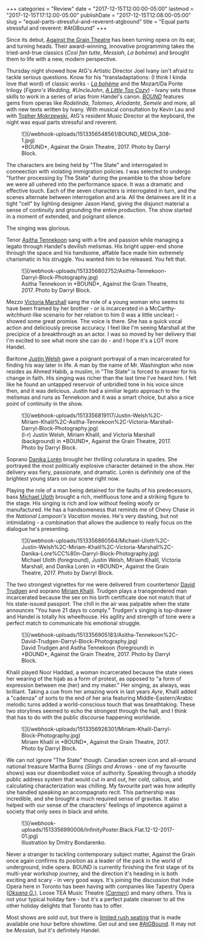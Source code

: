 +++
categories = "Review"
date = "2017-12-15T12:00:00-05:00"
lastmod = "2017-12-15T17:12:00-05:00"
publishDate = "2017-12-15T12:08:00-05:00"
slug = "equal-parts-stressful-and-reverent-atgbound"
title = "Equal parts stressful and reverent: #AtGBound"
+++

Since its debut, [Against the Grain Theatre](/scene/companies-against-the-grain-theatre/) has been turning opera on its ear, and turning heads. Their award-winning, innovative programming takes the tried-and-true classics (*Così fan tutte*, *Messiah*, *La bohème*) and brought them to life with a new, modern perspective. 

Thursday night showed how AtG's Artistic Director Joel Ivany isn't afraid to tackle serious questions. Know for his "transladaptations: (I think I kinda love that word) of classic works - [*La bohème*](/hype-atg-boheme/) and the Mozart/Da Ponte trilogy (*Figaro's Wedding*, *#UncleJohn*, [*A Little Too Cozy*](/in-review-a-little-too-cozy/)) - Ivany sets those skills to work in a series of arias from Handel's canon. [*BOUND*](http://againstthegraintheatre.com/bound/) features gems from operas like *Rodelinda*, *Tolomeo*, *Ariodante*, *Semele* and more, all with new texts written by Ivany. With musical consultation by Kevin Lau and with [Topher Mokrzewski](/scene/people/christopher-mokrzewski/), AtG's resident Music Director at the keyboard, the night was equal parts stressful and reverent. 

<figure data-type="image">
![](/webhook-uploads/1513356548561/BOUND_MEDIA_308-1.jpg)
<figcaption>*BOUND*, Against the Grain Theatre, 2017. Photo by Darryl Block.</figcaption>
</figure>

The characters are being held by "The State" and interrogated in conneection with violating immigration policies. I was selected to undergo "further processing by The State" during the preamble to the show before we were all ushered into the performance space. It was a dramatic and effective touch. Each of the seven characters is interrogated in turn, and the scenes alternate between interrogation and aria. All the detainees are lit in a tight "cell" by lighting designer Jason Hand, giving the disjunct material a sense of continuity and grounding the entire production. The show started in a moment of extended, and poignant silence.

The singing was glorious. 

Tenor [Asitha Tennekoon](/scene/people/asitha-tennekoon/) sang with a fire and passion while managing a legato through Handel's devilish melismas. His bright upper-end shone through the space and his handsome, affable face made him extremely charismatic in his struggle. You wanted him to be released. You felt that. 

<figure data-type="image">
![](/webhook-uploads/1513356802752/Asitha-Tennekoon-Darryl-Block-Photography.jpg)
<figcaption>Asitha Tennekoon in *BOUND*, Against the Grain Theatre, 2017. Photo by Darryl Block.</figcaption>
</figure>

Mezzo [Victoria Marshall](/scene/people/victoria-marshall/) sang the role of a young woman who seems to have been framed by her brother - or is incarcerated in a McCarthy-witchhunt-like scenario for her relation to him (I was a little unclear) - showed some great promise. The voice is there. She has a quick vocal action and deliciously precise accuracy. I feel like I'm seeing Marshall at the precipice of a breakthrough as an actor. I was so moved by her delivery that I'm excited to see what more she can do - and I hope it's a LOT more Handel. 

Baritone [Justin Welsh](/scene/people/justin-welsh/) gave a poignant portrayal of a man incarcerated for finding his way later in life. A man by the name of Mr. Washington who now resides as Ahmed Habib, a muslim, in "The State" is forced to answer for his change in faith. His singing was richer than the last time I've heard him. I felt like he found an untapped reservoir of unbridled tone in his voice since then, and it was delicious. Justin had a similiar legato approach to the melismas and runs as Tennekoon and it was a smart choice, but also a nice point of continuity in the show. 

<figure data-type="image">
![](/webhook-uploads/1513356819117/Justin-Welsh%2C-Miriam-Khalil%2C-Asitha-Tennekoon%2C-Victoria-Marshall-Darryl-Block-Photography.jpg)
<figcaption>(l-r) Justin Welsh, Miriam Khalil, and Victoria Marshall (background) in *BOUND*, Against the Grain Theatre, 2017. Photo by Darryl Block.</figcaption>
</figure>

Soprano [Danika Lorén](/spotlight-on-danika-loren/) brought her thrilling coluratura in spades. She portrayed the most politically explosive character detained in the show. Her delivery was fiery, passionate, and dramatic. Lorén is definitely one of the brightest young stars on our scene right now. 

Playing the role of a man being detained for the faults of his predecessors, bass [Michael Uloth](/spotlight-on-michael-uloth/) brought a rich, melifluous tone and a striking figure to the stage. His singing is rich and low without feeling woofy or manufactured. He has a handsomeness that reminds me of Chevy Chase in the *National Lampoon's Vacation* movies. He's very dashing, but not intimidating - a combination that allows the audience to really focus on the dialogue he's presenting.

<figure data-type="image">
![](/webhook-uploads/1513356860564/Michael-Uloth%2C-Justin-Welsh%2C-Miriam-Khalil%2C-Victoria-Marshall%2C-Danika-Lore%CC%80n-Darryl-Block-Photography.jpg)
<figcaption>Michael Uloth (foreground), Justin Welsh, Miriam Khalil, Victoria Marshall, and Danika Lorèn in *BOUND*, Against the Grain Theatre, 2017. Photo by Darryl Block.</figcaption>
</figure>

The two strongest vignettes for me were delivered from countertenor [David Trudgen](/scene/people/david-trudgen/) and soprano [Miriam Khalil](/scene/people/miriam-khalil/). Trudgen plays a transgendered man incarcerated because the sex on his birth certificate doe not match that of his state-issued passport. The chill in the air was palpable when the state announces "You have 21 days to comply." Trudgen's singing is top-drawer and Handel is totally his wheelhouse. His agility and strength of tone were a perfect match to communicate his emotional struggle. 

<figure data-type="image">
![](/webhook-uploads/1513356905183/Asitha-Tennekoon%2C-David-Trudgen-Darryl-Block-Photography.jpg)
<figcaption>David Trudgen and Asitha Tennekoon (foreground) in *BOUND*, Against the Grain Theatre, 2017. Photo by Darryl Block.</figcaption>
</figure>

Khalil played Noor Haddad, a woman incarcerated because the state views her wearing of the hijab as a form of protest, as opposed to "a form of expression between me (her) and my maker." Her singing, as always, was brilliant. Taking a cue from her amazing work in last years *Ayre*, Khalil added a "cadenza" of sorts to the end of her aria featuring Middle-Eastern/Arabic melodic turns added a world-conscious touch that was breathtaking. These two storylines seemed to echo the strongest through the hall, and I think that has to do with the public discourse happening worldwide. 

<figure data-type="image">
![](/webhook-uploads/1513356926301/Miriam-Khalil-Darryl-Block-Photography.jpg)
<figcaption>Miriam Khalil in *BOUND*, Against the Grain Theatre, 2017. Photo by Darryl Block.</figcaption>
</figure>

We can not ignore "The State" though. Canadian screen icon and all-around national treasure Martha Burns (*Slings and Arrows* - one of my favourite shows) was our disembodied voice of authority. Speaking through a shoddy public address system that would cut in and out, her cold, callous, and calculating characterization was chilling. My favourite part was how adeptly she handled speaking an accompagnato recit. This partnership was incredible, and she brought a much required sense of gravitas. It also helped with our sense of the characters' feelings of impotence against a society that only sees in black and white.

<figure data-type="image">
![](/webhook-uploads/1513356990006/InfinityPoster.Black.Flat.12-12-2017-01.jpg)
<figcaption>Illustration by Dmitry Bondarenko.</figcaption>
</figure>

Never a stranger to tackling contemporary subject matter, Against the Grain once again confirms its position as a leader of the pack in the world of underground, indie opera. BOUND is currently finishing the first stage of its multi-year workshop journey, and the direction it's heading in is both exciting and scary - in very good ways. It's joining the discussion that Indie Opera here in Toronto has been having with companies like Tapestry Opera ([*Oksana G.*](https://www.schmopera.com/tough-to-watch-oksana-g/)), Loose TEA Music Theatre ([*Carmen*](https://www.schmopera.com/erica-iris-singing-a-radically-revisionist-carmen/)) and many others. This is not your typical holiday fare - but it's a perfect palate cleanser to all the other holiday delights that Toronto has to offer. 

Most shows are sold out, but there is [limited rush seating](http://againstthegraintheatre.com/bound/) that is made available one hour before showtime. Get out and see [#AtGBound](http://againstthegraintheatre.com/bound/). It may not be *Messiah*, but it's definitely Handel.
